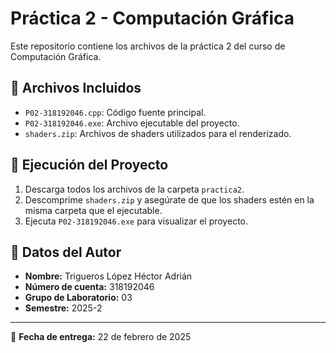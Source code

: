 # Práctica 2 - Computación Gráfica

Este repositorio contiene los archivos de la práctica 2 del curso de Computación Gráfica.

## 📁 Archivos Incluidos
- `P02-318192046.cpp`: Código fuente principal.
- `P02-318192046.exe`: Archivo ejecutable del proyecto.
- `shaders.zip`: Archivos de shaders utilizados para el renderizado.

## 🚀 Ejecución del Proyecto
1. Descarga todos los archivos de la carpeta `practica2`.
2. Descomprime `shaders.zip` y asegúrate de que los shaders estén en la misma carpeta que el ejecutable.
3. Ejecuta `P02-318192046.exe` para visualizar el proyecto.

## 📝 Datos del Autor
- **Nombre:** Trigueros López Héctor Adrián  
- **Número de cuenta:** 318192046  
- **Grupo de Laboratorio:** 03  
- **Semestre:** 2025-2  

---

📅 **Fecha de entrega:** 22 de febrero de 2025
